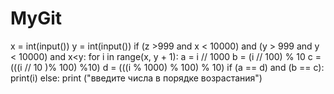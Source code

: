 # MyGit
x = int(input())
y = int(input())
if (z >999 and x < 10000) and (y > 999 and y < 10000) and x<y:
 for i in range(x, y + 1):
  a = i // 1000
  b = (i // 100) % 10
  c = (((i // 10 )% 100) %10)
  d = (((i % 1000) % 100) % 10)
  if (a == d) and (b == c):
   print(i)
 else:
 print ("введите числа в порядке возрастания")
